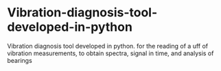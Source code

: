 # Vibration-diagnosis-tool-developed-in-python
Vibration diagnosis tool developed in python. for the reading of a uff of vibration measurements, to obtain spectra, signal in time, and analysis of bearings
